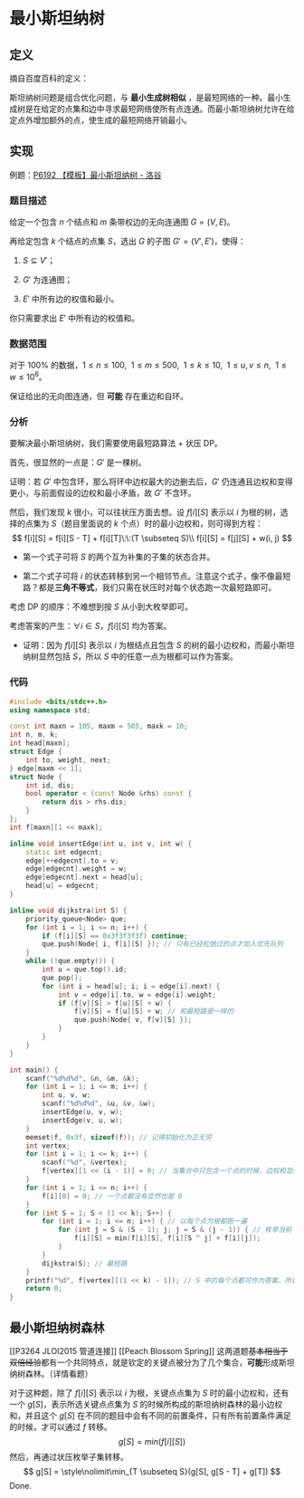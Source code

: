 # 最小斯坦纳树

## 定义

摘自百度百科的定义：

斯坦纳树问题是组合优化问题，与 **最小生成树相似** ，是最短网络的一种。最小生成树是在给定的点集和边中寻求最短网络使所有点连通。而最小斯坦纳树允许在给定点外增加额外的点，使生成的最短网络开销最小。

## 实现

例题：[P6192 【模板】最小斯坦纳树 - 洛谷](https://www.luogu.com.cn/problem/P6192)

### 题目描述

给定一个包含 $n$ 个结点和 $m$ 条带权边的无向连通图 $G=(V,E)$。

再给定包含 $k$ 个结点的点集 $S$，选出 $G$ 的子图 $G'=(V',E')$，使得：

1. $S\subseteq V'$；

2. $G'$ 为连通图；

3. $E'$ 中所有边的权值和最小。

你只需要求出 $E'$ 中所有边的权值和。

### 数据范围

对于 $100\%$ 的数据，$1\leq n\leq 100,\ \ 1\leq m\leq 500,\ \ 1\leq k\leq 10,\ \ 1\leq u,v\leq n,\ \ 1\leq w\leq 10^6$。

保证给出的无向图连通，但 **可能** 存在重边和自环。

### 分析

要解决最小斯坦纳树，我们需要使用最短路算法 + 状压 DP。

首先，很显然的一点是：$G'$ 是一棵树。

证明：若 $G′$ 中包含环，那么将环中边权最大的边删去后，$G′$ 仍连通且边权和变得更小，与前面假设的边权和最小矛盾，故 $G′$ 不含环。

然后，我们发现 $k$ 很小，可以往状压方面去想。设 $f[i][S]$ 表示以 $i$ 为根的树，选择的点集为 $S$（题目里面说的 $k$ 个点）时的最小边权和，则可得到方程：
$$
f[i][S] = f[i][S - T] + f[i][T]\:\:(T \subseteq S)\\
f[i][S] = f[j][S] + w(i, j)
$$

- 第一个式子可将 $S$ 的两个互为补集的子集的状态合并。

- 第二个式子可将 $i$ 的状态转移到另一个相邻节点。注意这个式子，像不像最短路？都是**三角不等式**，我们只需在状压时对每个状态跑一次最短路即可。

考虑 DP 的顺序：不难想到按 $S$ 从小到大枚举即可。

考虑答案的产生：$\forall i \in S$，$f[i][S]$ 均为答案。

- 证明：因为 $f[i][S]$ 表示以 $i$ 为根结点且包含 $S$ 的树的最小边权和，而最小斯坦纳树显然包括 $S$，所以 $S$ 中的任意一点为根都可以作为答案。

### 代码

```cpp
#include <bits/stdc++.h>
using namespace std;

const int maxn = 105, maxm = 505, maxk = 10;
int n, m, k;
int head[maxn];
struct Edge {
    int to, weight, next;
} edge[maxm << 1];
struct Node {
    int id, dis;
    bool operator < (const Node &rhs) const {
        return dis > rhs.dis;
    }
};
int f[maxn][1 << maxk];

inline void insertEdge(int u, int v, int w) {
    static int edgecnt;
    edge[++edgecnt].to = v;
    edge[edgecnt].weight = w;
    edge[edgecnt].next = head[u];
    head[u] = edgecnt;
}

inline void dijkstra(int S) {
    priority_queue<Node> que;
    for (int i = 1; i <= n; i++) {
        if (f[i][S] == 0x3f3f3f3f) continue;
        que.push(Node{ i, f[i][S] }); // 只有已经松弛过的点才加入优先队列
    }
    while (!que.empty()) {
        int u = que.top().id;
        que.pop();
        for (int i = head[u]; i; i = edge[i].next) {
            int v = edge[i].to, w = edge[i].weight;
            if (f[v][S] > f[u][S] + w) {
                f[v][S] = f[u][S] + w; // 和最短路是一样的
                que.push(Node{ v, f[v][S] });
            }
        }
    }
}

int main() {
    scanf("%d%d%d", &n, &m, &k);
    for (int i = 1; i <= m; i++) {
        int u, v, w;
        scanf("%d%d%d", &u, &v, &w);
        insertEdge(u, v, w);
        insertEdge(v, u, w);
    }
    memset(f, 0x3f, sizeof(f)); // 记得初始化为正无穷
    int vertex;
    for (int i = 1; i <= k; i++) {
        scanf("%d", &vertex);
        f[vertex][1 << (i - 1)] = 0; // 当集合中只包含一个点的时候，边权和显然为 0
    }
    for (int i = 1; i <= n; i++) {
        f[i][0] = 0; // 一个点都没有显然也是 0
    }
    for (int S = 1; S < (1 << k); S++) {
        for (int i = 1; i <= n; i++) { // 以每个点为根都跑一遍
            for (int j = S & (S - 1); j; j = S & (j - 1)) { // 枚举当前 S 的子集（不含空集和 S 本身，原因自己想）
                f[i][S] = min(f[i][S], f[i][S ^ j] + f[i][j]);
            }
        }
        dijkstra(S); // 最短路
    }
    printf("%d", f[vertex][(1 << k) - 1]); // S 中的每个点都可作为答案，所以就干脆直接用最后读入的 vertex
    return 0;
}
```

## 最小斯坦纳树森林
[[P3264 JLOI2015 管道连接]] 
[[Peach Blossom Spring]] 
这两道题~~基本相当于双倍经验~~都有一个共同特点，就是钦定的关键点被分为了几个集合，**可能**形成斯坦纳树森林。（详情看题）

对于这种题，除了 $f[i][S]$ 表示以 $i$ 为根，关键点点集为 $S$ 时的最小边权和，还有一个 $g[S]$，表示所选关键点点集为 $S$ 的时候所构成的斯坦纳树森林的最小边权和，并且这个 $g[S]$ 在不同的题目中会有不同的前置条件，只有所有前置条件满足的时候，才可以通过 $f$ 转移。
$$
g[S] = min(f[i][S])
$$
然后，再通过状压枚举子集转移。
$$
g[S] = \style\nolimit\min_{T \subseteq S}(g[S], g[S - T] + g[T])
$$
Done.
